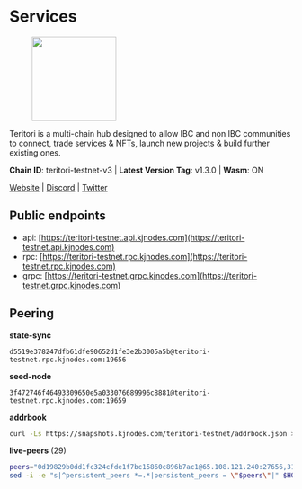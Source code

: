 # Services

<figure><img src="https://raw.githubusercontent.com/kj89/testnet_manuals/main/pingpub/logos/teritori.png" width="150" alt=""><figcaption></figcaption></figure>

Teritori is a multi-chain hub designed to allow IBC and non IBC communities  to connect, trade services & NFTs, launch new projects & build further existing ones.

**Chain ID**: teritori-testnet-v3 | **Latest Version Tag**: v1.3.0 | **Wasm**: ON

[Website](https://teritori.com) | [Discord](https://discord.gg/teritori) | [Twitter](https://twitter.com/TeritoriNetwork)


## Public endpoints

* api: [https://teritori-testnet.api.kjnodes.com](https://teritori-testnet.api.kjnodes.com)
* rpc: [https://teritori-testnet.rpc.kjnodes.com](https://teritori-testnet.rpc.kjnodes.com)
* grpc: [https://teritori-testnet.grpc.kjnodes.com](https://teritori-testnet.grpc.kjnodes.com)

## Peering

**state-sync**

```text
d5519e378247dfb61dfe90652d1fe3e2b3005a5b@teritori-testnet.rpc.kjnodes.com:19656
```

**seed-node**

```text
3f472746f46493309650e5a033076689996c8881@teritori-testnet.rpc.kjnodes.com:19659
```

**addrbook**
```bash
curl -Ls https://snapshots.kjnodes.com/teritori-testnet/addrbook.json > $HOME/.teritorid/config/addrbook.json
```

**live-peers** (29)
```bash
peers="0d19829b0dd1fc324cfde1f7bc15860c896b7ac1@65.108.121.240:27656,31413c99357d0cfc48a46767ade171db2ea0205e@135.181.138.160:46656,bf100c1b6b44a6e96ab5691f3023cec3c27747fd@144.126.142.78:46656,4ebfdac0d496be2407c02202e5ad6f226a11b37a@65.21.134.202:26736,d5519e378247dfb61dfe90652d1fe3e2b3005a5b@65.109.68.190:19656,3614bc766d73bebf6b73737b6690af60e7f0683e@65.108.206.118:46656,c89ecc57dc30addb7e9032684916725c25b2a6c5@162.55.103.44:26656,ac94097daec8a32d4ed3f074f26f214cedfbb541@85.173.112.154:26656,ec0c58dbfe67a12ea16951134e29a6566ac05add@185.217.125.98:26656,0e51ebd10636b48b69625677a5154b839ff3f557@65.108.43.116:56107,8ef4ef39a887861744717feacc350403387c4c56@65.109.38.54:21096,6a94690aa76f7ffbfa1ee93c50dddfb571f159b6@5.189.130.43:19656,303666c503cd27161529692de701f5b2d3a2f043@65.109.23.114:15956,39a4dbd5a4199187bf4f6b30ac03156b3e3d7b29@65.21.139.170:20026,d888e05bac5209df36bdeef3497c00c96367a04f@195.201.231.163:26656,3b539b6cff93fb3631d0a600a56ade3c6ca6bea3@51.79.28.170:26656,69012ce642095e15f588ddb154327633bb2ecb9c@65.109.39.223:26656,e1b331c1f3cba509960c65d6c6bc9b49532bcbaa@65.109.85.170:27656,6bc9f80a5123d62c23aadb7b5d68b740a794b0c6@207.180.194.156:36656,ccc59b8a55f9c6e7a24bd693e2796f781ea3a670@65.108.227.133:27656,15dd94f68c450da2c3b7c60b6364e3dce6f0cbf2@185.193.66.68:26641,e1c50c477202e2f37643d044a6cde3c913f42230@65.108.71.92:54256,53f69cd52a4b633179b9e762cf8d51f6696a27f6@51.159.141.148:26656,a97eb7a4f3d857f1ff82265d2905fc0762a6bfd4@135.125.5.31:54256,c56b132be41b247c9f8fa1f2addaca57f9946e29@75.119.159.159:44656,7c6deaf1249610bf058f8f2127e0aa6241faa837@65.108.238.217:11054,5ae1012f9b0f4672d8152de903d115dd2f1a3ee3@65.21.170.3:27656,e78cee0e46927e483212e0313a35da6cc9151ed5@65.109.28.219:15956,625b814af9f535b91a92727138838fde0174faff@65.108.124.172:27656"
sed -i -e "s|^persistent_peers *=.*|persistent_peers = \"$peers\"|" $HOME/.teritorid/config/config.toml
```
